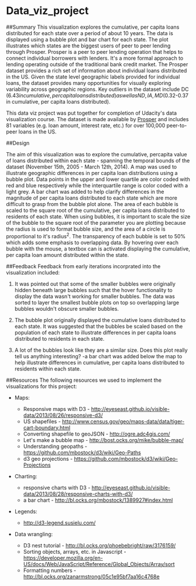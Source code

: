 # Data_viz_project
##Summary
This visualization explores the cumulative, per capita loans distributed for each state over a period of about 10 years.  The data is displayed using a bubble plot and bar chart for each state.  The plot illustrates which states are the biggest users of peer to peer lending through Prosper.  Prosper is a peer to peer lending operation that helps to connect individual borrowers with lenders.  It's a more formal approach to lending operating outside of the traditional bank credit market.  The Prosper dataset provides a rich set of information about individual loans distributed in the US.  Given the state level geographic labels provided for individual loans, the dataset provides many opportunities for visually exploring variability across geographic regions. Key outliers in the dataset include DC ($6.43 in cumulative, per capita loans distributed) as well as ND, IA, MD ($0.32-0.37 in cumulative, per capita loans distributed).  

This data viz project was put together for completion of Udacity's data visualization course.  The dataset is made available by [Prosper](https://www.prosper.com/) and includes 81 variables (e.g. loan amount, interest rate, etc.) for over 100,000 peer-to-peer loans in the US.   

##Design

The aim of this visualization was to explore the cumulative, percapita value of loans distributed within each state - spanning the temporal bounds of the dataset (November 15th, 2005 - March 12th, 2014).  A map was used to illustrate geographic differences in per capita loan distributions using a bubble plot.  Data points in the upper and lower quartile are color coded with red and blue respectively while the interquartile range is color coded with a light grey.  A bar chart was added to help clarify differences in the magnitude of per capita loans distributed to each state which are more difficult to grasp from the bubble plot alone.  The area of each bubble is scaled to the square root of the cumulative, per capita loans distributed to residents of each state.  When using bubbles, it is important to scale the size of the bubble to the square root of the parameter you are plotting because the radius is used to format bubble size, and the area of a circle is proportional to it's radius<sup>2</sup>.  The transparency of each bubble is set to 50% which adds some emphasis to overlapping data.  By hovering over each bubble with the mouse, a textbox can is activated displaying the cumulative, per capita loan amount distributed within the state.

##Feedback
Feedback from early iterations incorprated into the visualization included:

1) It was pointed out that some of the smaller bubbles were originally hidden beneath large bubbles such that the hover functionality to display the data wasn't working for smaller bubbles.  The data was sorted to layer the smallest bubble plots on top so overlapping large bubbles wouldn't obscure smaller bubbles.

2) The bubble plot originally displayed the cumulative loans distributed to each state.  It was suggested that the bubbles be scaled based on the population of each state to illustrate differences in per capita loans distributed to residents in each state.

3) A lot of the bubbles look like they are a similar size.  Does this plot really tell us anything interesting? 
   -a bar chart was added below the map to help illustrate differences in cumulative, per capita loans distributed to residents within each state.

##Resources
The following resources we used to implement the visualizations for this project:

* Maps:

   - Responsive maps with D3 - http://eyeseast.github.io/visible-data/2013/08/26/responsive-d3/
   - US shapefiles - http://www.census.gov/geo/maps-data/data/tiger-cart-boundary.html
   - Converting shapefile to geoJSON - http://ogre.adc4gis.com/
   - Let's make a bubble map - http://bost.ocks.org/mike/bubble-map/
   - Understanding geopaths - https://github.com/mbostock/d3/wiki/Geo-Paths
   - d3 geo projections - https://github.com/mbostock/d3/wiki/Geo-Projections

* Charting:

   - responsive charts with D3 - http://eyeseast.github.io/visible-data/2013/08/28/responsive-charts-with-d3/
   - a bar chart - http://bl.ocks.org/mbostock/1389927#index.html

* Legends:
   - http://d3-legend.susielu.com/

* Data wrangling:

   - D3 nest tutorial - http://bl.ocks.org/phoebebright/raw/3176159/
   - Sorting objects, arrays, etc. in Javascript - https://developer.mozilla.org/en-US/docs/Web/JavaScript/Reference/Global_Objects/Array/sort
   - Formatting numbers - http://bl.ocks.org/zanarmstrong/05c1e95bf7aa16c4768e
